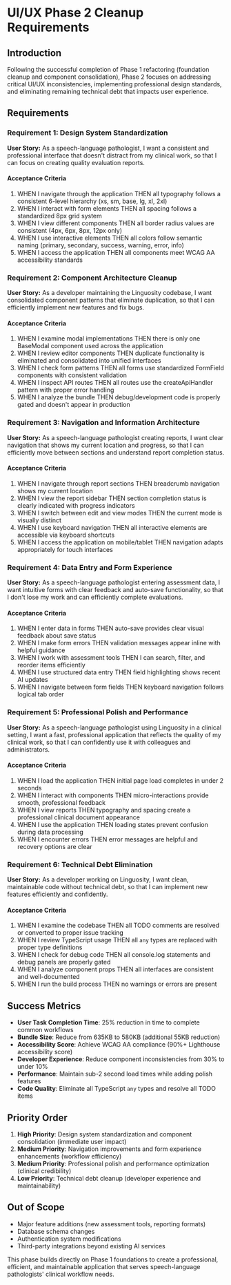 # UI/UX Phase 2 Cleanup Requirements

## Introduction

Following the successful completion of Phase 1 refactoring (foundation cleanup and component consolidation), Phase 2 focuses on addressing critical UI/UX inconsistencies, implementing professional design standards, and eliminating remaining technical debt that impacts user experience.

## Requirements

### Requirement 1: Design System Standardization

**User Story:** As a speech-language pathologist, I want a consistent and professional interface that doesn't distract from my clinical work, so that I can focus on creating quality evaluation reports.

#### Acceptance Criteria

1. WHEN I navigate through the application THEN all typography follows a consistent 6-level hierarchy (xs, sm, base, lg, xl, 2xl)
2. WHEN I interact with form elements THEN all spacing follows a standardized 8px grid system
3. WHEN I view different components THEN all border radius values are consistent (4px, 6px, 8px, 12px only)
4. WHEN I use interactive elements THEN all colors follow semantic naming (primary, secondary, success, warning, error, info)
5. WHEN I access the application THEN all components meet WCAG AA accessibility standards

### Requirement 2: Component Architecture Cleanup

**User Story:** As a developer maintaining the Linguosity codebase, I want consolidated component patterns that eliminate duplication, so that I can efficiently implement new features and fix bugs.

#### Acceptance Criteria

1. WHEN I examine modal implementations THEN there is only one BaseModal component used across the application
2. WHEN I review editor components THEN duplicate functionality is eliminated and consolidated into unified interfaces
3. WHEN I check form patterns THEN all forms use standardized FormField components with consistent validation
4. WHEN I inspect API routes THEN all routes use the createApiHandler pattern with proper error handling
5. WHEN I analyze the bundle THEN debug/development code is properly gated and doesn't appear in production

### Requirement 3: Navigation and Information Architecture

**User Story:** As a speech-language pathologist creating reports, I want clear navigation that shows my current location and progress, so that I can efficiently move between sections and understand report completion status.

#### Acceptance Criteria

1. WHEN I navigate through report sections THEN breadcrumb navigation shows my current location
2. WHEN I view the report sidebar THEN section completion status is clearly indicated with progress indicators
3. WHEN I switch between edit and view modes THEN the current mode is visually distinct
4. WHEN I use keyboard navigation THEN all interactive elements are accessible via keyboard shortcuts
5. WHEN I access the application on mobile/tablet THEN navigation adapts appropriately for touch interfaces

### Requirement 4: Data Entry and Form Experience

**User Story:** As a speech-language pathologist entering assessment data, I want intuitive forms with clear feedback and auto-save functionality, so that I don't lose my work and can efficiently complete evaluations.

#### Acceptance Criteria

1. WHEN I enter data in forms THEN auto-save provides clear visual feedback about save status
2. WHEN I make form errors THEN validation messages appear inline with helpful guidance
3. WHEN I work with assessment tools THEN I can search, filter, and reorder items efficiently
4. WHEN I use structured data entry THEN field highlighting shows recent AI updates
5. WHEN I navigate between form fields THEN keyboard navigation follows logical tab order

### Requirement 5: Professional Polish and Performance

**User Story:** As a speech-language pathologist using Linguosity in a clinical setting, I want a fast, professional application that reflects the quality of my clinical work, so that I can confidently use it with colleagues and administrators.

#### Acceptance Criteria

1. WHEN I load the application THEN initial page load completes in under 2 seconds
2. WHEN I interact with components THEN micro-interactions provide smooth, professional feedback
3. WHEN I view reports THEN typography and spacing create a professional clinical document appearance
4. WHEN I use the application THEN loading states prevent confusion during data processing
5. WHEN I encounter errors THEN error messages are helpful and recovery options are clear

### Requirement 6: Technical Debt Elimination

**User Story:** As a developer working on Linguosity, I want clean, maintainable code without technical debt, so that I can implement new features efficiently and confidently.

#### Acceptance Criteria

1. WHEN I examine the codebase THEN all TODO comments are resolved or converted to proper issue tracking
2. WHEN I review TypeScript usage THEN all `any` types are replaced with proper type definitions
3. WHEN I check for debug code THEN all console.log statements and debug panels are properly gated
4. WHEN I analyze component props THEN all interfaces are consistent and well-documented
5. WHEN I run the build process THEN no warnings or errors are present

## Success Metrics

- **User Task Completion Time**: 25% reduction in time to complete common workflows
- **Bundle Size**: Reduce from 635KB to 580KB (additional 55KB reduction)
- **Accessibility Score**: Achieve WCAG AA compliance (90%+ Lighthouse accessibility score)
- **Developer Experience**: Reduce component inconsistencies from 30% to under 10%
- **Performance**: Maintain sub-2 second load times while adding polish features
- **Code Quality**: Eliminate all TypeScript `any` types and resolve all TODO items

## Priority Order

1. **High Priority**: Design system standardization and component consolidation (immediate user impact)
2. **Medium Priority**: Navigation improvements and form experience enhancements (workflow efficiency)
3. **Medium Priority**: Professional polish and performance optimization (clinical credibility)
4. **Low Priority**: Technical debt cleanup (developer experience and maintainability)

## Out of Scope

- Major feature additions (new assessment tools, reporting formats)
- Database schema changes
- Authentication system modifications
- Third-party integrations beyond existing AI services

This phase builds directly on Phase 1 foundations to create a professional, efficient, and maintainable application that serves speech-language pathologists' clinical workflow needs.